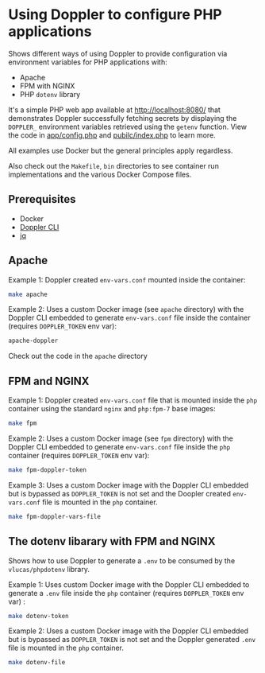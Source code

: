 # Using Doppler to configure PHP applications

Shows different ways of using Doppler to provide configuration via environment variables for PHP applications with:

- Apache
- FPM with NGINX
- PHP `dotenv` library

It's a simple PHP web app available at [http://localhost:8080/](http://localhost:8080/) that demonstrates Doppler successfully fetching secrets by displaying the `DOPPLER_` environment variables retrieved using the `getenv` function. View the code in [app/config.php](app/config.php) and [pubilc/index.php](public/index.php) to learn more.

All examples use Docker but the general principles apply regardless.

Also check out the `Makefile`, `bin` directories to see container run implementations and the various Docker Compose files.

## Prerequisites

- Docker
- [Doppler CLI](https://docs.doppler.com/docs/enclave-installation-docker)
- [jq](https://stedolan.github.io/jq/download/)

## Apache

Example 1: Doppler created `env-vars.conf` mounted inside the container:

```sh
make apache
```

Example 2: Uses a custom Docker image (see `apache` directory) with the Doppler CLI embedded to generate `env-vars.conf` file inside the container (requires `DOPPLER_TOKEN` env var):

```sh
apache-doppler
```

Check out the code in the `apache` directory 

## FPM and NGINX

Example 1: Doppler created `env-vars.conf` file that is mounted inside the `php` container using the standard `nginx` and `php:fpm-7` base images:

```sh
make fpm
```

Example 2: Uses a custom Docker image (see `fpm` directory) with the Doppler CLI embedded to generate `env-vars.conf` file inside the `php` container (requires `DOPPLER_TOKEN` env var):

```sh
make fpm-doppler-token
```

Example 3: Uses a custom Docker image with the Doppler CLI embedded but is bypassed as `DOPPLER_TOKEN` is not set and the Doopler created `env-vars.conf` file is mounted in the `php` container.

```sh
make fpm-doppler-vars-file
```

## The dotenv libarary with FPM and NGINX

Shows how to use Doppler to generate a `.env` to be consumed by the `vlucas/phpdotenv` library. 

Example 1: Uses  custom Docker image with the Doppler CLI embedded to generate a `.env` file inside the `php` container (requires `DOPPLER_TOKEN` env var) :

```sh
make dotenv-token
```

Example 2: Uses a custom Docker image with the Doppler CLI embedded but is bypassed as `DOPPLER_TOKEN` is not set and the Doppler generated `.env` file is mounted in the `php` container.

```sh
make dotenv-file
```
